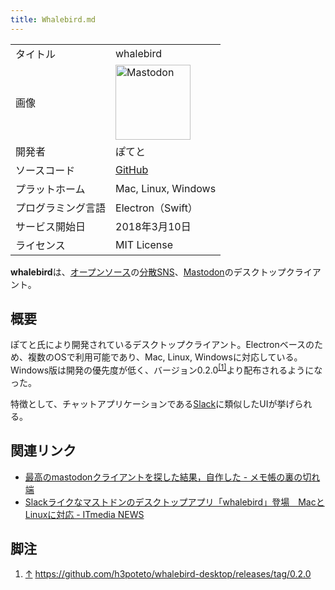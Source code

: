 ```yaml
---
title: Whalebird.md
---
```

<div>

|                    |                                                                                                                                                                                                                                                                                                        |
|--------------------|--------------------------------------------------------------------------------------------------------------------------------------------------------------------------------------------------------------------------------------------------------------------------------------------------------|
| タイトル           | whalebird                                                                                                                                                                                                                                                                                              |
| 画像               | [<img src="/images/thumb/0/00/Mastodon_logo.png/120px-Mastodon_logo.png" srcset="/images/thumb/0/00/Mastodon_logo.png/180px-Mastodon_logo.png 1.5x, /images/0/00/Mastodon_logo.png 2x" width="120" height="120" alt="Mastodon" />](/%E3%83%95%E3%82%A1%E3%82%A4%E3%83%AB:Mastodon_logo.png "Mastodon") |
| 開発者             | ぽてと                                                                                                                                                                                                                                                                                                 |
| ソースコード       | <a href="https://github.com/h3poteto/whalebird-desktop" rel="nofollow">GitHub</a>                                                                                                                                                                                                                      |
| プラットホーム     | Mac, Linux, Windows                                                                                                                                                                                                                                                                                    |
| プログラミング言語 | Electron（Swift）                                                                                                                                                                                                                                                                                      |
| サービス開始日     | 2018年3月10日                                                                                                                                                                                                                                                                                          |
| ライセンス         | MIT License                                                                                                                                                                                                                                                                                            |

  
**whalebird**は、[オープンソース](/%E3%82%AA%E3%83%BC%E3%83%97%E3%83%B3%E3%82%BD%E3%83%BC%E3%82%B9 "オープンソース")の[分散SNS](/%E5%88%86%E6%95%A3SNS "分散SNS")、[Mastodon](/Mastodon "Mastodon")のデスクトップクライアント。

## 概要

ぽてと氏により開発されているデスクトップクライアント。Electronベースのため、複数のOSで利用可能であり、Mac, Linux, Windowsに対応している。Windows版は開発の優先度が低く、バージョン0.2.0<sup>[\[1\]](#cite_note-1)</sup>より配布されるようになった。

特徴として、チャットアプリケーションである[Slack](https://ja.wikipedia.org/wiki/Slack "w:Slack")に類似したUIが挙げられる。

## 関連リンク

-   <a href="http://h3poteto.hatenablog.com/entry/2018/03/25/200000" rel="nofollow">最高のmastodonクライアントを探した結果，自作した - メモ帳の裏の切れ端</a>
-   <a href="http://www.itmedia.co.jp/news/articles/1803/26/news109.html" rel="nofollow">Slackライクなマストドンのデスクトップアプリ「whalebird」登場　MacとLinuxに対応 - ITmedia NEWS</a>

## 脚注

<div>

1.  [↑](#cite_ref-1) <a href="https://github.com/h3poteto/whalebird-desktop/releases/tag/0.2.0" rel="nofollow">https://github.com/h3poteto/whalebird-desktop/releases/tag/0.2.0</a>

</div>

</div>
